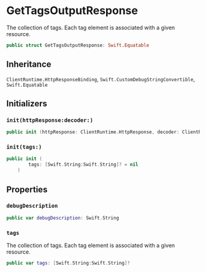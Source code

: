 # GetTagsOutputResponse

The collection of tags. Each tag element is associated with a given resource.

``` swift
public struct GetTagsOutputResponse: Swift.Equatable 
```

## Inheritance

`ClientRuntime.HttpResponseBinding`, `Swift.CustomDebugStringConvertible`, `Swift.Equatable`

## Initializers

### `init(httpResponse:decoder:)`

``` swift
public init (httpResponse: ClientRuntime.HttpResponse, decoder: ClientRuntime.ResponseDecoder? = nil) throws 
```

### `init(tags:)`

``` swift
public init (
        tags: [Swift.String:Swift.String]? = nil
    )
```

## Properties

### `debugDescription`

``` swift
public var debugDescription: Swift.String 
```

### `tags`

The collection of tags. Each tag element is associated with a given resource.

``` swift
public var tags: [Swift.String:Swift.String]?
```
